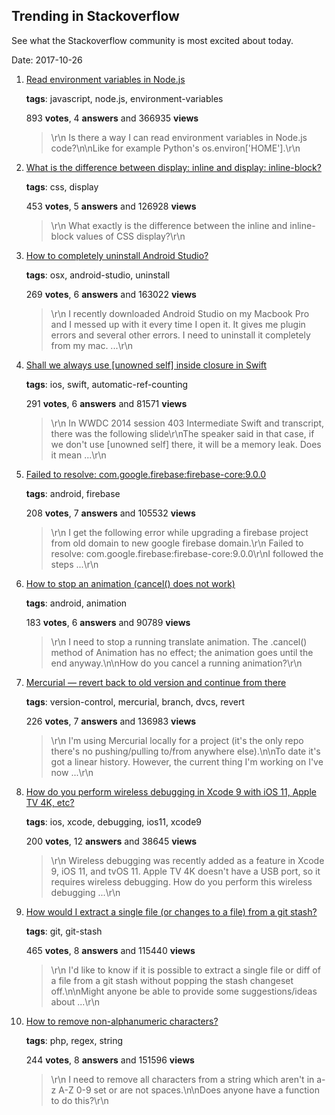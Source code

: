 ## Trending in Stackoverflow

See what the Stackoverflow community is most excited about today.

Date: 2017-10-26


1. [Read environment variables in Node.js](https://stackoverflow.com/questions/4870328/read-environment-variables-in-node-js)

    **tags**: javascript, node.js, environment-variables
            
    893 **votes**, 4 **answers** and 366935 **views**

    > \r\n            Is there a way I can read environment variables in Node.js code?\n\nLike for example Python's os.environ['HOME'].\r\n        

    
2. [What is the difference between display: inline and display: inline-block?](https://stackoverflow.com/questions/8969381/what-is-the-difference-between-display-inline-and-display-inline-block)

    **tags**: css, display
            
    453 **votes**, 5 **answers** and 126928 **views**

    > \r\n            What exactly is the difference between the inline and inline-block values of CSS display?\r\n        

    
3. [How to completely uninstall Android Studio?](https://stackoverflow.com/questions/17625622/how-to-completely-uninstall-android-studio)

    **tags**: osx, android-studio, uninstall
            
    269 **votes**, 6 **answers** and 163022 **views**

    > \r\n            I recently downloaded Android Studio on my Macbook Pro and I messed up with it every time I open it. It gives me plugin errors and several other errors. I need to uninstall it completely from my mac. ...\r\n        

    
4. [Shall we always use [unowned self] inside closure in Swift](https://stackoverflow.com/questions/24320347/shall-we-always-use-unowned-self-inside-closure-in-swift)

    **tags**: ios, swift, automatic-ref-counting
            
    291 **votes**, 6 **answers** and 81571 **views**

    > \r\n            In WWDC 2014 session 403 Intermediate Swift and transcript, there was the following slide\r\nThe speaker said in that case, if we don't use [unowned self] there, it will be a memory leak. Does it mean ...\r\n        

    
5. [Failed to resolve: com.google.firebase:firebase-core:9.0.0](https://stackoverflow.com/questions/37310188/failed-to-resolve-com-google-firebasefirebase-core9-0-0)

    **tags**: android, firebase
            
    208 **votes**, 7 **answers** and 105532 **views**

    > \r\n            I get the following  error while upgrading a firebase project from old domain to new google firebase domain.\r\n  Failed to resolve: com.google.firebase:firebase-core:9.0.0\r\nI followed the steps ...\r\n        

    
6. [How to stop an animation (cancel() does not work)](https://stackoverflow.com/questions/4112599/how-to-stop-an-animation-cancel-does-not-work)

    **tags**: android, animation
            
    183 **votes**, 6 **answers** and 90789 **views**

    > \r\n            I need to stop a running translate animation. The .cancel() method of Animation has no effect; the animation goes until the end anyway.\n\nHow do you cancel a running animation?\r\n        

    
7. [Mercurial — revert back to old version and continue from there](https://stackoverflow.com/questions/2540454/mercurial-revert-back-to-old-version-and-continue-from-there)

    **tags**: version-control, mercurial, branch, dvcs, revert
            
    226 **votes**, 7 **answers** and 136983 **views**

    > \r\n            I'm using Mercurial locally for a project (it's the only repo there's no pushing/pulling to/from anywhere else).\n\nTo date it's got a linear history.  However, the current thing I'm working on I've now ...\r\n        

    
8. [How do you perform wireless debugging in Xcode 9 with iOS 11, Apple TV 4K, etc?](https://stackoverflow.com/questions/44382841/how-do-you-perform-wireless-debugging-in-xcode-9-with-ios-11-apple-tv-4k-etc)

    **tags**: ios, xcode, debugging, ios11, xcode9
            
    200 **votes**, 12 **answers** and 38645 **views**

    > \r\n            Wireless debugging was recently added as a feature in Xcode 9, iOS 11, and tvOS 11. Apple TV 4K doesn't have a USB port, so it requires wireless debugging. How do you perform this wireless debugging ...\r\n        

    
9. [How would I extract a single file (or changes to a file) from a git stash?](https://stackoverflow.com/questions/1105253/how-would-i-extract-a-single-file-or-changes-to-a-file-from-a-git-stash)

    **tags**: git, git-stash
            
    465 **votes**, 8 **answers** and 115440 **views**

    > \r\n            I'd like to know if it is possible to extract a single file or diff of a file from a git stash without popping the stash changeset off.\n\nMight anyone be able to provide some suggestions/ideas about ...\r\n        

    
10. [How to remove non-alphanumeric characters?](https://stackoverflow.com/questions/659025/how-to-remove-non-alphanumeric-characters)

    **tags**: php, regex, string
            
    244 **votes**, 8 **answers** and 151596 **views**

    > \r\n            I need to remove all characters from a string which aren't in a-z A-Z 0-9 set or are not spaces.\n\nDoes anyone have a function to do this?\r\n        

    